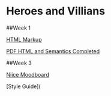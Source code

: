 # Heroes and Villians

##Week 1

[HTML Markup](https://timtim-101.github.io/heroes/version1.html)

[PDF HTML and Semantics Completed](https://issuu.com/timdavidson0/docs/htmlandsemantics_completed)

##Week 3

[Niice Moodboard](https://niice.co/m/a5db5b3f3dad30bf229e2a1b3acb9498)

[Style Guide](
